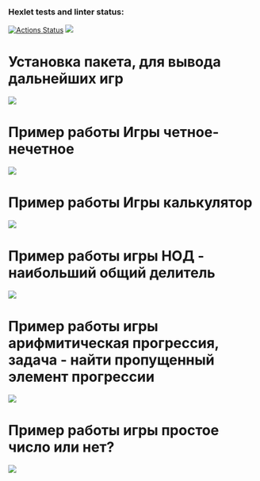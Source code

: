 ### Hexlet tests and linter status:
[![Actions Status](https://github.com/Berenick/python-project-49/actions/workflows/hexlet-check.yml/badge.svg)](https://github.com/Berenick/python-project-49/actions)
<a href="https://codeclimate.com/github/Berenick/python-project-49/maintainability"><img src="https://api.codeclimate.com/v1/badges/5fc9b2a4f617b78b6e60/maintainability" /></a>
<h1>Установка пакета, для вывода дальнейших игр</h1>
<a href="https://asciinema.org/a/7OpfCVZ8qBE8MOahxRZGZMOln" target="_blank"><img src="https://asciinema.org/a/7OpfCVZ8qBE8MOahxRZGZMOln.svg" /></a>
<h1>Пример работы Игры четное-нечетное</h1>
<a href="https://asciinema.org/a/D9Q6XcUv5eKY4e0dTKfPVtN5S" target="_blank"><img src="https://asciinema.org/a/D9Q6XcUv5eKY4e0dTKfPVtN5S.svg" /></a>
<h1>Пример работы Игры калькулятор</h1>
<a href="https://asciinema.org/a/ot4SrRTtHiXeMJ19n6iRUp4i5" target="_blank"><img src="https://asciinema.org/a/ot4SrRTtHiXeMJ19n6iRUp4i5.svg" /></a>
<h1>Пример работы игры НОД - наибольший общий делитель </h1>
<a href="https://asciinema.org/a/bq0tSC1iQmwCurZlt6uXOEiKA" target="_blank"><img src="https://asciinema.org/a/bq0tSC1iQmwCurZlt6uXOEiKA.svg" /></a>
<h1>Пример работы игры арифмитическая прогрессия, задача - найти пропущенный элемент прогрессии</h1>
<a href="https://asciinema.org/a/LrfiBBfA59h4TQ9YYFg1mCQXC" target="_blank"><img src="https://asciinema.org/a/LrfiBBfA59h4TQ9YYFg1mCQXC.svg" /></a>
<h1>Пример работы игры простое число или нет?</h1>
<a href="https://asciinema.org/a/hoNGDxmKSwDMmdE1uTBT9SLg9" target="_blank"><img src="https://asciinema.org/a/hoNGDxmKSwDMmdE1uTBT9SLg9.svg" /></a>